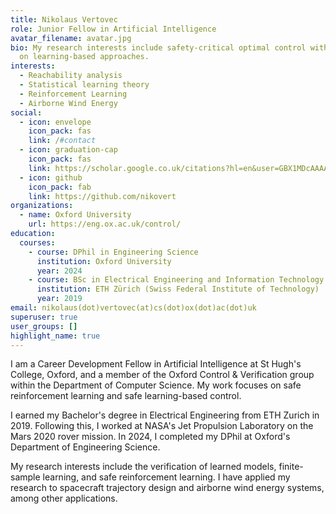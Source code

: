 ```yaml
---
title: Nikolaus Vertovec
role: Junior Fellow in Artificial Intelligence
avatar_filename: avatar.jpg
bio: My research interests include safety-critical optimal control with a focus
  on learning-based approaches.
interests:
  - Reachability analysis
  - Statistical learning theory
  - Reinforcement Learning
  - Airborne Wind Energy
social:
  - icon: envelope
    icon_pack: fas
    link: /#contact
  - icon: graduation-cap
    icon_pack: fas
    link: https://scholar.google.co.uk/citations?hl=en&user=GBX1MDcAAAAJ
  - icon: github
    icon_pack: fab
    link: https://github.com/nikovert
organizations:
  - name: Oxford University
    url: https://eng.ox.ac.uk/control/
education:
  courses:
    - course: DPhil in Engineering Science
      institution: Oxford University
      year: 2024
    - course: BSc in Electrical Engineering and Information Technology
      institution: ETH Zürich (Swiss Federal Institute of Technology)
      year: 2019
email: nikolaus(dot)vertovec(at)cs(dot)ox(dot)ac(dot)uk
superuser: true
user_groups: []
highlight_name: true
---
```

I am a Career Development Fellow in Artificial Intelligence at St Hugh's College, Oxford, and a member of the Oxford Control & Verification group within the Department of Computer Science. My work focuses on safe reinforcement learning and safe learning-based control.

I earned my Bachelor's degree in Electrical Engineering from ETH Zurich in 2019. Following this, I worked at NASA's Jet Propulsion Laboratory on the Mars 2020 rover mission. In 2024, I completed my DPhil at Oxford's Department of Engineering Science.

My research interests include the verification of learned models, finite-sample learning, and safe reinforcement learning. I have applied my research to spacecraft trajectory design and airborne wind energy systems, among  other applications.
